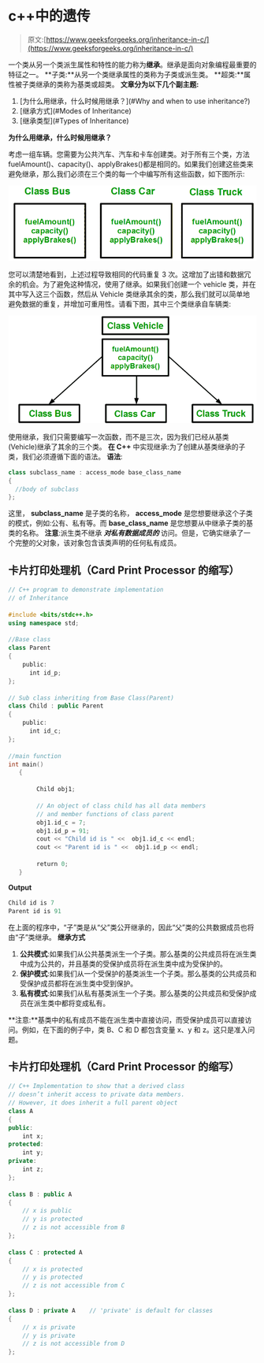 # c++中的遗传

> 原文:[https://www.geeksforgeeks.org/inheritance-in-c/](https://www.geeksforgeeks.org/inheritance-in-c/)

一个类从另一个类派生属性和特性的能力称为**继承**。继承是面向对象编程最重要的特征之一。
**子类:**从另一个类继承属性的类称为子类或派生类。
**超类:**属性被子类继承的类称为基类或超类。
**文章分为以下几个副主题:**

1.  [为什么用继承，什么时候用继承？](#Why and when to use inheritance?)
2.  [继承方式](#Modes of Inheritance)
3.  [继承类型](#Types of Inheritance)

**为什么用继承，什么时候用继承？**

考虑一组车辆。您需要为公共汽车、汽车和卡车创建类。对于所有三个类，方法 fuelAmount()、capacity()、applyBrakes()都是相同的。如果我们创建这些类来避免继承，那么我们必须在三个类的每一个中编写所有这些函数，如下图所示:

![inheritance](img/902a0f23c44f2b1ea17a4663908fae7f.png)

您可以清楚地看到，上述过程导致相同的代码重复 3 次。这增加了出错和数据冗余的机会。为了避免这种情况，使用了继承。如果我们创建一个 vehicle 类，并在其中写入这三个函数，然后从 Vehicle 类继承其余的类，那么我们就可以简单地避免数据的重复，并增加可重用性。请看下图，其中三个类继承自车辆类:

![inheritance2](img/9e9a2c6d68766f92eaec13de57d9c974.png)

使用继承，我们只需要编写一次函数，而不是三次，因为我们已经从基类(Vehicle)继承了其余的三个类。
**在 C++** 中实现继承:为了创建从基类继承的子类，我们必须遵循下面的语法。
**语法**:

```cpp
class subclass_name : access_mode base_class_name
{
  //body of subclass
};
```

这里， **subclass_name** 是子类的名称， **access_mode** 是您想要继承这个子类的模式，例如:公有、私有等。而 **base_class_name** 是您想要从中继承子类的基类的名称。
**注意**:派生类不继承 ***对私有数据成员的*** 访问。但是，它确实继承了一个完整的父对象，该对象包含该类声明的任何私有成员。

## 卡片打印处理机（Card Print Processor 的缩写）

```cpp
// C++ program to demonstrate implementation
// of Inheritance

#include <bits/stdc++.h>
using namespace std;

//Base class
class Parent
{
    public:
      int id_p;
};

// Sub class inheriting from Base Class(Parent)
class Child : public Parent
{
    public:
      int id_c;
};

//main function
int main()
   {

        Child obj1;

        // An object of class child has all data members
        // and member functions of class parent
        obj1.id_c = 7;
        obj1.id_p = 91;
        cout << "Child id is " <<  obj1.id_c << endl;
        cout << "Parent id is " <<  obj1.id_p << endl;

        return 0;
   }
```

**Output**

```cpp
Child id is 7
Parent id is 91

```

在上面的程序中，“子”类是从“父”类公开继承的，因此“父”类的公共数据成员也将由“子”类继承。
**继承方式**

1.  **公共模式**:如果我们从公共基类派生一个子类。那么基类的公共成员将在派生类中成为公共的，并且基类的受保护成员将在派生类中成为受保护的。
2.  **保护模式**:如果我们从一个受保护的基类派生一个子类。那么基类的公共成员和受保护成员都将在派生类中受到保护。
3.  **私有模式**:如果我们从私有基类派生一个子类。那么基类的公共成员和受保护成员在派生类中都将变成私有。

**注意:**基类中的私有成员不能在派生类中直接访问，而受保护成员可以直接访问。例如，在下面的例子中，类 B、C 和 D 都包含变量 x、y 和 z。这只是准入问题。

## 卡片打印处理机（Card Print Processor 的缩写）

```cpp
// C++ Implementation to show that a derived class
// doesn’t inherit access to private data members.
// However, it does inherit a full parent object
class A
{
public:
    int x;
protected:
    int y;
private:
    int z;
};

class B : public A
{
    // x is public
    // y is protected
    // z is not accessible from B
};

class C : protected A
{
    // x is protected
    // y is protected
    // z is not accessible from C
};

class D : private A    // 'private' is default for classes
{
    // x is private
    // y is private
    // z is not accessible from D
};
```